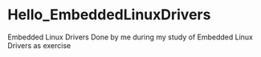 # Hello_EmbeddedLinuxDrivers
 Embedded Linux Drivers Done by me during my study of Embedded Linux Drivers  as exercise
